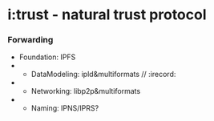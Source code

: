 # i:trust - natural trust protocol

### Forwarding

- Foundation: IPFS
- * DataModeling: ipld&multiformats // :irecord:
- * Networking: libp2p&multiformats
- * Naming: IPNS/IPRS?